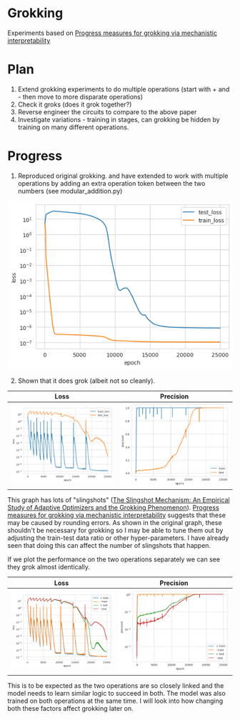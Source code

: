 # Grokking
Experiments based on [Progress measures for grokking via mechanistic interpretability](https://arxiv.org/abs/2301.05217)

# Plan

1. Extend grokking experiments to do multiple operations (start with + and - then move to more disparate operations)
2. Check it groks (does it grok together?)
3. Reverse engineer the circuits to compare to the above paper
4. Investigate variations - training in stages, can grokking be hidden by training on many different operations.

# Progress


1. Reproduced original grokking.  and have extended to work with multiple operations by adding an extra operation token between the two numbers (see modular_addition.py)

![grokking graph](original_grokking_loss.png)

2. Shown that it does grok (albeit not so cleanly).

Loss  |  Precision
:-------------------------:|:-------------------------:
![grokking loss](plus_minus_grokking_loss.png) | ![grokking precision](plus_minus_grokking_precision.png)

This graph has lots of "slingshots" ([The Slingshot Mechanism: An Empirical Study of Adaptive Optimizers and the Grokking Phenomenon](https://arxiv.org/abs/2206.04817)). [Progress measures for grokking via mechanistic interpretability](https://arxiv.org/abs/2301.05217) suggests that these may be caused by rounding errors. As shown in the original graph, these shouldn't be necessary for grokking so I may be able to tune them out by adjusting the train-test data ratio or other hyper-parameters. I have already seen that doing this can affect the number of slingshots that happen.

If we plot the performance on the two operations separately we can see they grok almost identically. 

Loss  |  Precision
:-------------------------:|:-------------------------:
![grokking loss](plus_minus_grokking_loss_split.png) | ![grokking precision](plus_minus_grokking_precision_split.png)

This is to be expected as the two operations are so closely linked and the model needs to learn similar logic to succeed in both. 
The model was also trained on both operations at the same time. I will look into how changing both these factors affect grokking later on.